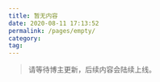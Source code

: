 ```yaml
---
title: 暂无内容
date: 2020-08-11 17:13:52
permalink: /pages/empty/
category:
tag:
---
```


> 请等待博主更新，后续内容会陆续上线。

